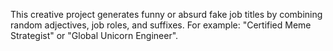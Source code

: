 This creative project generates funny or absurd fake job titles by combining random adjectives, job roles, and suffixes. For example: "Certified Meme Strategist" or "Global Unicorn Engineer".
